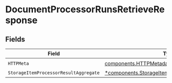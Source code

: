 # DocumentProcessorRunsRetrieveResponse


## Fields

| Field                                                                                                             | Type                                                                                                              | Required                                                                                                          | Description                                                                                                       |
| ----------------------------------------------------------------------------------------------------------------- | ----------------------------------------------------------------------------------------------------------------- | ----------------------------------------------------------------------------------------------------------------- | ----------------------------------------------------------------------------------------------------------------- |
| `HTTPMeta`                                                                                                        | [components.HTTPMetadata](../../models/components/httpmetadata.md)                                                | :heavy_check_mark:                                                                                                | N/A                                                                                                               |
| `StorageItemProcessorResultAggregate`                                                                             | [*components.StorageItemProcessorResultAggregate](../../models/components/storageitemprocessorresultaggregate.md) | :heavy_minus_sign:                                                                                                | N/A                                                                                                               |
